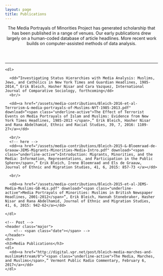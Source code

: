 ```yaml
---
layout: page
title: Publications
---
```

<!-- Post -->
<section class="post">
    <header class="major">
        <!-- <span class="date"></span> -->
        <p>The Media Portrayals of Minorities Project has generated scholarship that has been published in a range of venues. Our early publications drew largely on a human-coded database of article headlines. More recent work builds on computer-assisted methods of data analysis.</p>
    </header>
    <hr>

    <dl>

      <dd>“Investigating Status Hierarchies with Media Analysis: Muslims, Jews, and Catholics in New York Times and Guardian Headlines, 1985-2014,” Erik Bleich, Hasher Nisar and Cara Vazquez, International Journal of Comparative Sociology, forthcoming</dd>
      <br/>

      <dd><a href="/assets/media-contributions/Bleich-2016-et-al-Terrorism-&-media-portrayals-of-Muslims-NYT-1985-2013.pdf" download>“<span class="underline-active">The Effect of Terrorist Events on Media Portrayals of Islam and Muslims: Evidence from New York Times Headlines, 1985-2013 </span>,” Erik Bleich, Hasher Nisar and Rana Abdelhamid, Ethnic and Racial Studies, 39, 7, 2016: 1109-27</a></dd>

      <br/>
      <!-- here -->
      <dd><a href="/assets/media-contributions/Bleich-2015-&-Bloemraad-de-Graauw-JEMS-Migrants-Minorities-Media-Intro.pdf" download>"<span class="underline-active">Introduction: Migrants, Minorities, and the Media: Information, Representations, and Participation in the Public Sphere</span>,” Erik Bleich, Irene Bloemraad and Els de Graauw, Journal of Ethnic and Migration Studies, 41, 6, 2015: 857-73 </a></dd>

      <br/>

      <dd><a href="/assets/media-contributions/Bleich-2015-et-al-JEMS-Media-Muslims-GB-HLs.pdf" download>“<span class="underline-active">Media Portrayals of Minorities: Muslims in British Newspaper Headlines, 2001-2012</span>”, Erik Bleich, Hannah Stonebraker, Hasher Nisar and Rana Abdelhamid, Journal of Ethnic and Migration Studies, 41, 6, 2015: 942-62</a></dd>

    </dl>

    <!-- Post -->
    <header class="major">
        <!-- <span class="date"></span> -->
    </header>
    <hr>
    <h3>Media Publications</h3>
    <dl>
      <dd><a href="http://digital.vpr.net/post/bleich-media-marches-and-muslims#stream/0">“<span class="underline-active">The Media, Marches, and Muslims</span>,” Vermont Public Radio Commentary, February 6, 2017</a></dd>
    </dl>
</section>
